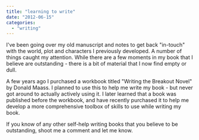 ```yaml
---
title: "learning to write"
date: "2012-06-15"
categories: 
  - "writing"
---
```


I've been going over my old manuscript and notes to get back "in-touch" with the world, plot and characters I previously developed. A number of things caught my attention. While there are a few moments in my book that I believe are outstanding - there is a bit of material that I now find empty or dull.

A few years ago I purchased a workbook titled "Writing the Breakout Novel" by Donald Maass. I planned to use this to help me write my book - but never got around to actually actively using it. I later learned that a book was published before the workbook, and have recently purchased it to help me develop a more comprehensive toolbox of skills to use while writing my book.

If you know of any other self-help writing books that you believe to be outstanding, shoot me a comment and let me know.
